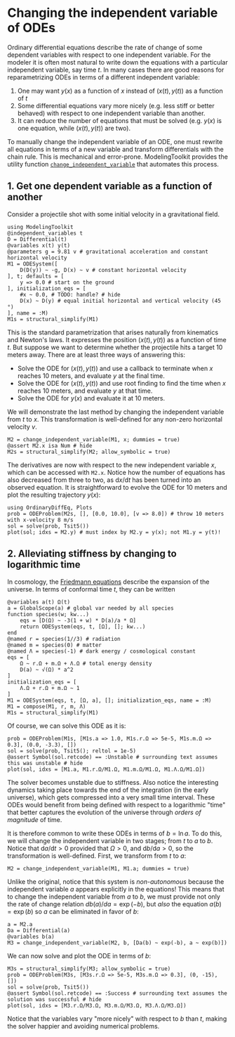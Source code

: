 # Changing the independent variable of ODEs

Ordinary differential equations describe the rate of change of some dependent variables with respect to one independent variable.
For the modeler it is often most natural to write down the equations with a particular independent variable, say time $t$.
In many cases there are good reasons for reparametrizing ODEs in terms of a different independent variable:

1. One may want $y(x)$ as a function of $x$ instead of $(x(t), y(t))$ as a function of $t$
2. Some differential equations vary more nicely (e.g. less stiff or better behaved) with respect to one independent variable than another.
3. It can reduce the number of equations that must be solved (e.g. $y(x)$ is one equation, while $(x(t), y(t))$ are two).

To manually change the independent variable of an ODE, one must rewrite all equations in terms of a new variable and transform differentials with the chain rule.
This is mechanical and error-prone.
ModelingToolkit provides the utility function [`change_independent_variable`](@ref) that automates this process.

## 1. Get one dependent variable as a function of another

Consider a projectile shot with some initial velocity in a gravitational field.
```@example changeivar
using ModelingToolkit
@independent_variables t
D = Differential(t)
@variables x(t) y(t)
@parameters g = 9.81 v # gravitational acceleration and constant horizontal velocity
M1 = ODESystem([
    D(D(y)) ~ -g, D(x) ~ v # constant horizontal velocity
], t; defaults = [
    y => 0.0 # start on the ground
], initialization_eqs = [
    #x ~ 0.0, # TODO: handle? # hide
    D(x) ~ D(y) # equal initial horizontal and vertical velocity (45 °)
], name = :M)
M1s = structural_simplify(M1)
```
This is the standard parametrization that arises naturally from kinematics and Newton's laws.
It expresses the position $(x(t), y(t))$ as a function of time $t$.
But suppose we want to determine whether the projectile hits a target 10 meters away.
There are at least three ways of answering this:
* Solve the ODE for $(x(t), y(t))$ and use a callback to terminate when $x$ reaches 10 meters, and evaluate $y$ at the final time.
* Solve the ODE for $(x(t), y(t))$ and use root finding to find the time when $x$ reaches 10 meters, and evaluate $y$ at that time.
* Solve the ODE for $y(x)$ and evaluate it at 10 meters.

We will demonstrate the last method by changing the independent variable from $t$ to $x$.
This transformation is well-defined for any non-zero horizontal velocity $v$.
```@example changeivar
M2 = change_independent_variable(M1, x; dummies = true)
@assert M2.x isa Num # hide
M2s = structural_simplify(M2; allow_symbolic = true)
```
The derivatives are now with respect to the new independent variable $x$, which can be accessed with `M2.x`.
Notice how the number of equations has also decreased from three to two, as $\mathrm{d}x/\mathrm{d}t$ has been turned into an observed equation.
It is straightforward to evolve the ODE for 10 meters and plot the resulting trajectory $y(x)$:
```@example changeivar
using OrdinaryDiffEq, Plots
prob = ODEProblem(M2s, [], [0.0, 10.0], [v => 8.0]) # throw 10 meters with x-velocity 8 m/s
sol = solve(prob, Tsit5())
plot(sol; idxs = M2.y) # must index by M2.y = y(x); not M1.y = y(t)!
```

## 2. Alleviating stiffness by changing to logarithmic time

In cosmology, the [Friedmann equations](https://en.wikipedia.org/wiki/Friedmann_equations) describe the expansion of the universe.
In terms of conformal time $t$, they can be written
```@example changeivar
@variables a(t) Ω(t)
a = GlobalScope(a) # global var needed by all species
function species(w; kw...)
    eqs = [D(Ω) ~ -3(1 + w) * D(a)/a * Ω]
    return ODESystem(eqs, t, [Ω], []; kw...)
end
@named r = species(1//3) # radiation
@named m = species(0) # matter
@named Λ = species(-1) # dark energy / cosmological constant
eqs = [
    Ω ~ r.Ω + m.Ω + Λ.Ω # total energy density
    D(a) ~ √(Ω) * a^2
]
initialization_eqs = [
    Λ.Ω + r.Ω + m.Ω ~ 1
]
M1 = ODESystem(eqs, t, [Ω, a], []; initialization_eqs, name = :M)
M1 = compose(M1, r, m, Λ)
M1s = structural_simplify(M1)
```
Of course, we can solve this ODE as it is:
```@example changeivar
prob = ODEProblem(M1s, [M1s.a => 1.0, M1s.r.Ω => 5e-5, M1s.m.Ω => 0.3], (0.0, -3.3), [])
sol = solve(prob, Tsit5(); reltol = 1e-5)
@assert Symbol(sol.retcode) == :Unstable # surrounding text assumes this was unstable # hide
plot(sol, idxs = [M1.a, M1.r.Ω/M1.Ω, M1.m.Ω/M1.Ω, M1.Λ.Ω/M1.Ω])
```
The solver becomes unstable due to stiffness.
Also notice the interesting dynamics taking place towards the end of the integration (in the early universe), which gets compressed into a very small time interval.
These ODEs would benefit from being defined with respect to a logarithmic "time" that better captures the evolution of the universe through *orders of magnitude* of time.

It is therefore common to write these ODEs in terms of $b = \ln a$.
To do this, we will change the independent variable in two stages; from $t$ to $a$ to $b$.
Notice that $\mathrm{d}a/\mathrm{d}t > 0$ provided that $\Omega > 0$, and $\mathrm{d}b/\mathrm{d}a > 0$, so the transformation is well-defined.
First, we transform from $t$ to $a$:
```@example changeivar
M2 = change_independent_variable(M1, M1.a; dummies = true)
```
Unlike the original, notice that this system is *non-autonomous* because the independent variable $a$ appears explicitly in the equations!
This means that to change the independent variable from $a$ to $b$, we must provide not only the rate of change relation $db(a)/da = \exp(-b)$, but *also* the equation $a(b) = \exp(b)$ so $a$ can be eliminated in favor of $b$:
```@example changeivar
a = M2.a
Da = Differential(a)
@variables b(a)
M3 = change_independent_variable(M2, b, [Da(b) ~ exp(-b), a ~ exp(b)])
```
We can now solve and plot the ODE in terms of $b$:
```@example changeivar
M3s = structural_simplify(M3; allow_symbolic = true)
prob = ODEProblem(M3s, [M3s.r.Ω => 5e-5, M3s.m.Ω => 0.3], (0, -15), [])
sol = solve(prob, Tsit5())
@assert Symbol(sol.retcode) == :Success # surrounding text assumes the solution was successful # hide
plot(sol, idxs = [M3.r.Ω/M3.Ω, M3.m.Ω/M3.Ω, M3.Λ.Ω/M3.Ω])
```
Notice that the variables vary "more nicely" with respect to $b$ than $t$, making the solver happier and avoiding numerical problems.
